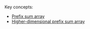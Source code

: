 Key concepts:
- [Prefix sum array](https://chat.openai.com/?q=What%20is%20a%20prefix%20sum%20array)
- [Higher-dimensional prefix sum array](https://chat.openai.com/?q=How%20to%20create%20prefix%20sum%20array%20for%202%20dimensions%20and%20calculate%20range%20sum%20query%20(no%20code))
